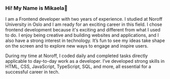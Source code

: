 ### Hi! My Name is Mikaela👋


I am a Frontend developer with two years of experience. I studied at Noroff University in Oslo and I am ready for an exciting career in this field. I chose frontend development because it's exciting and different from what I used to do. I enjoy being creative and building websites and applications, and I also have a strong interest in technology. It’s fun to see my ideas take shape on the screen and to explore new ways to engage and inspire users.

During my time at Noroff, I coded daily and completed tasks directly applicable to day-to-day work as a developer. I’ve developed strong skills in HTML, CSS, JavaScript, TypeScript, SQL, and more, all essential for a successful career in tech.


